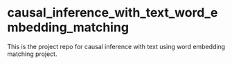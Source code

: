 # causal_inference_with_text_word_embedding_matching
 This is the project repo for causal inference with text using word embedding matching project.

